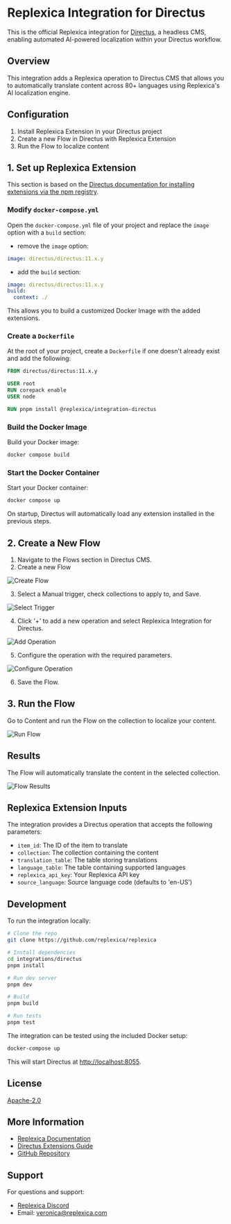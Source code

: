 # Replexica Integration for Directus

This is the official Replexica integration for [Directus](https://directus.io), a headless CMS, enabling automated AI-powered localization within your Directus workflow.

## Overview

This integration adds a Replexica operation to Directus CMS that allows you to automatically translate content across 80+ languages using Replexica's AI localization engine.

## Configuration

1. Install Replexica Extension in your Directus project
2. Create a new Flow in Directus with Replexica Extension
3. Run the Flow to localize content

## 1. Set up Replexica Extension

This section is based on the [Directus documentation for installing extensions via the npm registry](https://docs.directus.io/extensions/installing-extensions.html#installing-via-the-npm-registry).

### Modify `docker-compose.yml`

Open the `docker-compose.yml` file of your project and replace the `image` option with a `build` section:

- remove the `image` option:

```yaml
image: directus/directus:11.x.y
```

- add the `build` section:

```yaml
image: directus/directus:11.x.y
build:
  context: ./
```

This allows you to build a customized Docker Image with the added extensions.

### Create a `Dockerfile`

At the root of your project, create a `Dockerfile` if one doesn't already exist and add the following:

```Dockerfile
FROM directus/directus:11.x.y

USER root
RUN corepack enable
USER node

RUN pnpm install @replexica/integration-directus
```

### Build the Docker Image

Build your Docker image:

```bash
docker compose build
```

### Start the Docker Container

Start your Docker container:

```bash
docker compose up
```

On startup, Directus will automatically load any extension installed in the previous steps.

## 2. Create a New Flow

1. Navigate to the Flows section in Directus CMS.
2. Create a new Flow

![Create Flow](https://nlugbbdqxnqwhydszieg.supabase.co/storage/v1/object/public/replexica-integration-directus/create-flow.png)

3. Select a Manual trigger, check collections to apply to, and Save.

![Select Trigger](https://nlugbbdqxnqwhydszieg.supabase.co/storage/v1/object/public/replexica-integration-directus/create-new-flow-trigger.png)

4. Click '+' to add a new operation and select Replexica Integration for Directus.

![Add Operation](https://nlugbbdqxnqwhydszieg.supabase.co/storage/v1/object/public/replexica-integration-directus/replexica-operation.png)

5. Configure the operation with the required parameters.

![Configure Operation](https://nlugbbdqxnqwhydszieg.supabase.co/storage/v1/object/public/replexica-integration-directus/replexica-operation-settings.png)

6. Save the Flow.

## 3. Run the Flow

Go to Content and run the Flow on the collection to localize your content.

![Run Flow](https://nlugbbdqxnqwhydszieg.supabase.co/storage/v1/object/public/replexica-integration-directus/run-flow.png)

## Results

The Flow will automatically translate the content in the selected collection.

![Flow Results](https://nlugbbdqxnqwhydszieg.supabase.co/storage/v1/object/public/replexica-integration-directus/run-flow.png)

## Replexica Extension Inputs

The integration provides a Directus operation that accepts the following parameters:

- `item_id`: The ID of the item to translate
- `collection`: The collection containing the content
- `translation_table`: The table storing translations
- `language_table`: The table containing supported languages
- `replexica_api_key`: Your Replexica API key
- `source_language`: Source language code (defaults to 'en-US')

## Development

To run the integration locally:

```bash
# Clone the repo
git clone https://github.com/replexica/replexica

# Install dependencies 
cd integrations/directus
pnpm install

# Run dev server
pnpm dev

# Build
pnpm build

# Run tests
pnpm test
```

The integration can be tested using the included Docker setup:

```bash
docker-compose up
```

This will start Directus at [http://localhost:8055](http://localhost:8055).

## License

[Apache-2.0](./LICENSE)

## More Information

- [Replexica Documentation](https://docs.replexica.com)
- [Directus Extensions Guide](https://docs.directus.io/extensions/operations)
- [GitHub Repository](https://github.com/replexica/replexica)

## Support

For questions and support:

- [Replexica Discord](https://replexica.com/go/discord)
- Email: veronica@replexica.com
